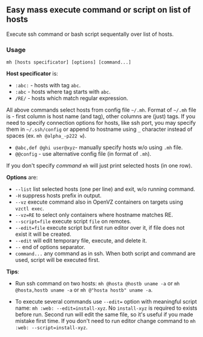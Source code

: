 ## Easy mass execute command or script on list of hosts

Execute ssh command or bash script sequentally over list of hosts.

### Usage

    mh [hosts specificator] [options] [command...]

**Host specificator** is:

- `:abc:` - hosts with tag `abc`.
- `:abc`  - hosts where tag starts with `abc`.
- `/RE/`  - hosts which match regular expression.

All above commands select hosts from config file `~/.mh`.
Format of `~/.mh` file is - first column is host name (and tag),
other columns are (just) tags.
If you need to specify connection options for hosts, like ssh port,
you may specify them in `~/.ssh/config` or append to hostname using
`_` character instead of spaces (ex. `mh @alpha_-p222 w`).

- `@abc,def @ghi user@xyz`- manually specify hosts w/o using `.mh` file.
- `@@config` - use alternative config file (in format of `.mh`).

If you don't specify _command_ `mh` will just print selected hosts (in one row).

**Options** are:

- `--list` list selected hosts (one per line) and exit, w/o running command.
- `-H` suppress hosts prefix in output.
- `--vz` execute command also in OpenVZ containers on targets using `vzctl exec`.
- `--vz=RE` to select only containers where hostname matches RE.
- `--script=file` execute script `file` on remotes.
- `--edit=file` execute script but first run editor over it, if file does not exist it will be created.
- `--edit` will edit temporary file, execute, and delete it.
- `--` end of options separator.
- `command...` any command as in ssh. When both script and command are used, script will be executed first.

**Tips**:

- Run ssh command on two hosts: `mh @hosta @hostb uname -a` or `mh @hosta,hostb uname -a` or `mh @"hosta hostb" uname -a`.

- To execute several commands use `--edit=` option with meaningful script name: `mh :web: --edit=install-xyz`. No `install-xyz` is required to exists before run. Second run will edit the same file, so it's useful if you made mistake first time. If you don't need to run editor change command to `mh :web: --script=install-xyz`.

